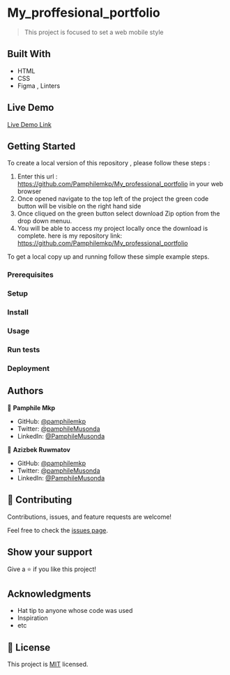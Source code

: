 
# My_proffesional_portfolio

>This project is focused to set a web mobile style


## Built With

- HTML
- CSS
- Figma , Linters

## Live Demo 

[Live Demo Link](https://pamphilemkp.github.io/My_professional_portfolio/)

## Getting Started

To create a local version of this repository , please follow these steps :

1. Enter this url : https://github.com/Pamphilemkp/My_professional_portfolio in your web browser
2. Once opened navigate to the top left of the project the green code button will be visible on the right hand side
3. Once cliqued on the green button select download Zip option from the drop down menuu.
4. You will be able to access my project locally once the download is complete. 
here is my repository link:
https://github.com/Pamphilemkp/My_professional_portfolio


To get a local copy up and running follow these simple example steps.

### Prerequisites

### Setup

### Install

### Usage

### Run tests

### Deployment



## Authors

👤 **Pamphile Mkp**

- GitHub: [@pamphilemkp](https://github.com/pamphilemkp)
- Twitter: [@pamphileMusonda](https://twitter.com/PamphileMusonda)
- LinkedIn: [@PamphileMusonda](https://linkedin.com/in/PamphileMusonda)

👤 **Azizbek Ruwmatov**
- GitHub: [@pamphilemkp](https://github.com/AzizRAA)
- Twitter: [@pamphileMusonda](https://twitter.com/a)
- LinkedIn: [@PamphileMusonda](https://linkedin.com/in/)


## 🤝 Contributing

Contributions, issues, and feature requests are welcome!

Feel free to check the [issues page](https://github.com/Pamphilemkp/My_professional_portfolio/issues).

## Show your support

Give a ⭐️ if you like this project!

## Acknowledgments

- Hat tip to anyone whose code was used
- Inspiration
- etc

## 📝 License

This project is [MIT](./MIT.md) licensed.
